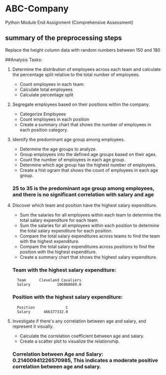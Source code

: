 # ABC-Company
Python Module End Assignment (Comprehensive Assessment)

## summary of the preprocessing steps
  Replace the height column data with random numbers between 150 and 180

##Analysis Tasks:
  1. Determine the distribution of employees across each team and calculate the percentage split relative to the total number of employees.
     - Count employees in each team:
     - Calculate total employees
     - Calculate percentage split

  2. Segregate employees based on their positions within the company.
     - Categorize Employees
     - Count employees in each position
     - Create a summary chart that shows the number of employees in each position category.
  
  3. Identify the predominant age group among employees.
     - Determine the age groups to analyze.
     - Group employees into the defined age groups based on their ages.
     - Count the number of employees in each age group.
     - Determine which age group has the highest number of employees.
     - Create a hist  ogram that shows the count of employees in each age group.

     ### 25 to 35 is the predominant age group among employees, and there is no significant correlation with salary and age
    
  4. Discover which team and position have the highest salary expenditure.
     - Sum the salaries for all employees within each team to determine the total salary expenditure for each team.
     - Sum the salaries for all employees within each position to determine the total salary expenditure for each position.
     - Compare the total salary expenditures across teams to find the team with the highest expenditure.
     - Compare the total salary expenditures across positions to find the position with the highest expenditure.
     - Create a summary chart that shows the highest salary expenditure.
    
     ### Team with the highest salary expenditure:
           Team      Cleveland Cavaliers
           Salary            106988689.0
     ### Position with the highest salary expenditure:
           Position              C
           Salary      466377332.0
     
  6. Investigate if there's any correlation between age and salary, and represent it visually.
     - Calculate the correlation coefficient between age and salary.
     - Create a scatter plot to visualize the relationship.
    
     ### Correlation between Age and Salary: 0.21400941226570985, This indicates a moderate positive correlation between age and salary. 
